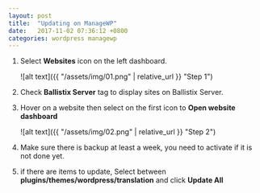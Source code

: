 ```yaml
---
layout: post
title:  "Updating on ManageWP"
date:   2017-11-02 07:36:12 +0800
categories: wordpress managewp
---
```


 1. Select **Websites** icon on the left dashboard.

    ![alt text]({{ "/assets/img/01.png" | relative_url }} "Step 1")

 2. Check **Ballistix Server** tag to display sites on Ballistix Server.
 3. Hover on a website then select on the first icon to **Open website dashboard**

    ![alt text]({{ "/assets/img/02.png" | relative_url }} "Step 2")

 4. Make sure there is backup at least a week, you need to activate if it is not done yet.
 5. if there are items to update, Select between **plugins/themes/wordpress/translation** and click **Update All**
